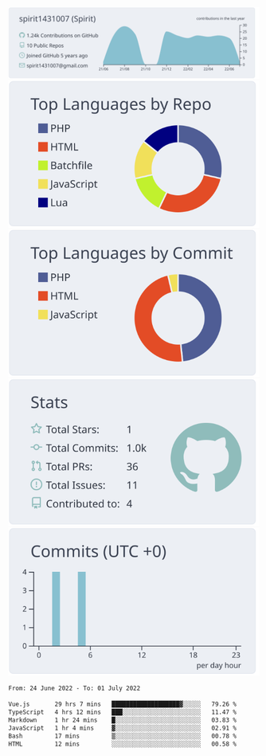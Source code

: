 [![](https://raw.githubusercontent.com/spirit1431007/spirit1431007/master/profile-summary-card-output/nord_bright/0-profile-details.svg)](https://git.io/spiritx)
[![](https://raw.githubusercontent.com/spirit1431007/spirit1431007/master/profile-summary-card-output/nord_bright/1-repos-per-language.svg)](https://git.io/spiritx) [![](https://raw.githubusercontent.com/spirit1431007/spirit1431007/master/profile-summary-card-output/nord_bright/2-most-commit-language.svg)](https://git.io/spiritx)
[![](https://raw.githubusercontent.com/spirit1431007/spirit1431007/master/profile-summary-card-output/nord_bright/3-stats.svg)](https://git.io/spiritx) [![](https://raw.githubusercontent.com/spirit1431007/spirit1431007/master/profile-summary-card-output/nord_bright/4-productive-time.svg)](https://git.io/spiritx)

<!--START_SECTION:waka-->

```text
From: 24 June 2022 - To: 01 July 2022

Vue.js       29 hrs 7 mins   ███████████████████▓░░░░░   79.26 %
TypeScript   4 hrs 12 mins   ███░░░░░░░░░░░░░░░░░░░░░░   11.47 %
Markdown     1 hr 24 mins    █░░░░░░░░░░░░░░░░░░░░░░░░   03.83 %
JavaScript   1 hr 4 mins     ▓░░░░░░░░░░░░░░░░░░░░░░░░   02.91 %
Bash         17 mins         ▒░░░░░░░░░░░░░░░░░░░░░░░░   00.78 %
HTML         12 mins         ░░░░░░░░░░░░░░░░░░░░░░░░░   00.58 %
```

<!--END_SECTION:waka-->
